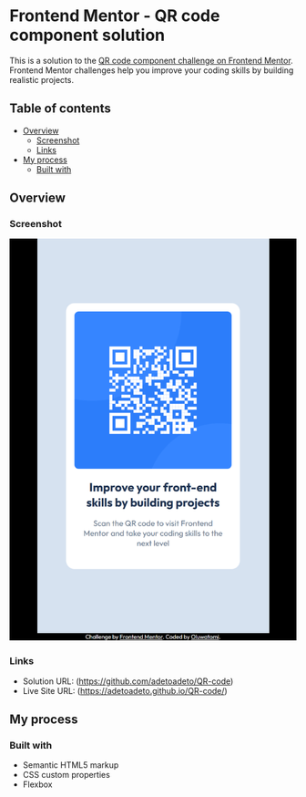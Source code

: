 # Frontend Mentor - QR code component solution

This is a solution to the [QR code component challenge on Frontend Mentor](https://www.frontendmentor.io/challenges/qr-code-component-iux_sIO_H). Frontend Mentor challenges help you improve your coding skills by building realistic projects. 

## Table of contents

- [Overview](#overview)
  - [Screenshot](#screenshot)
  - [Links](#links)
- [My process](#my-process)
  - [Built with](#built-with)


## Overview

### Screenshot

![](./solution.png)

### Links

- Solution URL: (https://github.com/adetoadeto/QR-code)
- Live Site URL: (https://adetoadeto.github.io/QR-code/)

## My process

### Built with

- Semantic HTML5 markup
- CSS custom properties
- Flexbox


